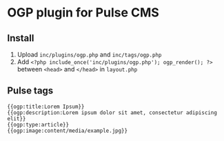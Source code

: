 # OGP plugin for Pulse CMS

## Install

1. Upload `inc/plugins/ogp.php` and `inc/tags/ogp.php`
2. Add `<?php include_once('inc/plugins/ogp.php'); ogp_render(); ?>` between `<head>` and `</head>` in `layout.php`

## Pulse tags

```
{{ogp:title:Lorem Ipsum}}
{{ogp:description:Lorem ipsum dolor sit amet, consectetur adipiscing elit}}
{{ogp:type:article}}
{{ogp:image:content/media/example.jpg}}
```
